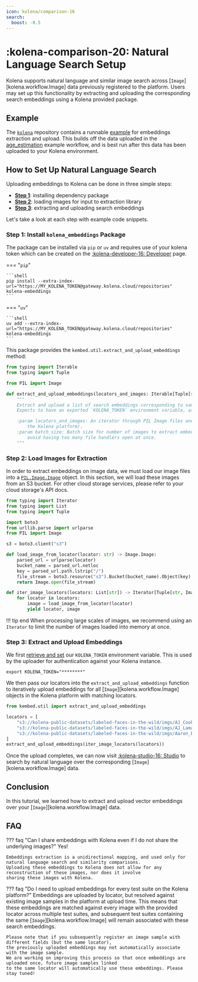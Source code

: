 ```yaml
---
icon: kolena/comparison-16
search:
  boost: -0.5
---
```


# :kolena-comparison-20: Natural Language Search Setup

Kolena supports natural language and similar image search
across [`Image`][kolena.workflow.Image] data previously registered to the platform.
Users may set up this functionality by extracting and
uploading the corresponding search embeddings using a Kolena provided package.

## Example

The [`kolena`](https://github.com/kolenaIO/kolena) repository contains a runnable
[example](https://github.com/kolenaIO/kolena/tree/trunk/examples/workflow/search_embeddings) for embeddings extraction and
upload. This builds off the data uploaded in the
[age_estimation](https://github.com/kolenaIO/kolena/tree/trunk/examples/workflow/age_estimation)
example workflow, and is best run after this data has been uploaded to your Kolena environment.

## How to Set Up Natural Language Search

Uploading embeddings to Kolena can be done in three simple steps:

- [**Step 1**](#step-1-install-kolena_embeddings-package): installing dependency package
- [**Step 2**](#step-2-load-images-for-extraction): loading images for input to extraction library
- [**Step 3**](#step-3-extract-and-upload-embeddings): extracting and uploading search embeddings

Let's take a look at each step with example code snippets.

### Step 1: Install `kolena_embeddings` Package

The package can be installed via `pip` or `uv` and requires use of your kolena token which can be created
on the [:kolena-developer-16: Developer](https://app.kolena.com/redirect/developer) page.

=== "`pip`"

    ```shell
    pip install --extra-index-url="https://MY_KOLENA_TOKEN@gateway.kolena.cloud/repositories" kolena-embeddings
    ```

=== "`uv`"

    ```shell
    uv add --extra-index-url="https://MY_KOLENA_TOKEN@gateway.kolena.cloud/repositories" kolena-embeddings
    ```

This package provides the `kembed.util.extract_and_upload_embeddings` method:

```python
from typing import Iterable
from typing import Tuple

from PIL import Image

def extract_and_upload_embeddings(locators_and_images: Iterable[Tuple[str, Image.Image]], batch_size: int = 50) -> None:
    """
    Extract and upload a list of search embeddings corresponding to sample locators.
    Expects to have an exported `KOLENA_TOKEN` environment variable, as per [Kolena client documentation](https://docs.kolena.com/installing-kolena/#initialization).

    :param locators_and_images: An iterator through PIL Image files and their corresponding locators (as provided to
        the Kolena platform).
    :param batch_size: Batch size for number of images to extract embeddings for simultaneously. Defaults to 50 to
        avoid having too many file handlers open at once.
    """
```

### Step 2: Load Images for Extraction

In order to extract embeddings on image data, we must load our image files into a
[`PIL.Image.Image`](https://pillow.readthedocs.io/en/stable/reference/Image.html#PIL.Image.Image) object.
In this section, we will load these images from an S3 bucket.
For other cloud storage services, please refer to your cloud storage's API docs.

```python
from typing import Iterator
from typing import List
from typing import Tuple

import boto3
from urllib.parse import urlparse
from PIL import Image

s3 = boto3.client("s3")

def load_image_from_locator(locator: str) -> Image.Image:
    parsed_url = urlparse(locator)
    bucket_name = parsed_url.netloc
    key = parsed_url.path.lstrip("/")
    file_stream = boto3.resource("s3").Bucket(bucket_name).Object(key).get()["Body"]
    return Image.open(file_stream)

def iter_image_locators(locators: List[str]) -> Iterator[Tuple[str, Image.Image]]:
    for locator in locators:
        image = load_image_from_locator(locator)
        yield locator, image
```

!!! tip end
    When processing large scales of images, we recommend using an `Iterator` to limit the number
    of images loaded into memory at once.

### Step 3: Extract and Upload Embeddings

We first [retrieve and set](../../installing-kolena.md#initialization) our `KOLENA_TOKEN` environment variable.
This is used by the uploader for authentication against your Kolena instance.

```shell
export KOLENA_TOKEN="********"
```

We then pass our locators into the `extract_and_upload_embeddings` function to iteratively upload embeddings for all
[`Image`][kolena.workflow.Image] objects in the Kolena platform with matching locators.

```python
from kembed.util import extract_and_upload_embeddings

locators = [
    "s3://kolena-public-datasets/labeled-faces-in-the-wild/imgs/AJ_Cook/AJ_Cook_0001.jpg",
    "s3://kolena-public-datasets/labeled-faces-in-the-wild/imgs/AJ_Lamas/AJ_Lamas_0001.jpg",
    "s3://kolena-public-datasets/labeled-faces-in-the-wild/imgs/Aaron_Eckhart/Aaron_Eckhart_0001.jpg",
]
extract_and_upload_embeddings(iter_image_locators(locators))
```

Once the upload completes, we can now visit [<nobr>:kolena-studio-16: Studio</nobr>](https://app.kolena.com/redirect/studio)
to search by natural language over the corresponding [`Image`][kolena.workflow.Image] data.

## Conclusion

In this tutorial, we learned how to extract and upload vector embeddings over your [`Image`][kolena.workflow.Image] data.

## FAQ

??? faq "Can I share embeddings with Kolena even if I do not share the underlying images?"
    Yes!

    Embeddings extraction is a unidirectional mapping, and used only for natural language search and similarity comparisons.
    Uploading these embeddings to Kolena does not allow for any reconstruction of these images, nor does it involve
    sharing these images with Kolena.

??? faq "Do I need to upload embeddings for every test suite on the Kolena platform?"
    Embeddings are uploaded by locator, but resolved against existing image samples in the platform at upload time.
    This means that these embeddings are matched against every image with the provided locator across multiple test
    suites, and subsequent test suites containing the same [`Image`][kolena.workflow.Image] will remain associated
    with these search embeddings.

    Please note that if you subsequently register an image sample with different fields (but the same locator),
    the previously uploaded embeddings may not automatically associate with the image sample.
    We are working on improving this process so that once embeddings are uploaded once, future image samples linked
    to the same locator will automatically use these embeddings. Please stay tuned!
